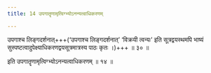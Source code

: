 ```yaml
---
title: 14 उपगातॄणामृत्विग्भ्योऽनन्यत्वाधिकरणम्

---
```


उपगाश्च लिङ्गदर्शनात्+++(‘उपगाश्च लिङ्गदर्शनात्’ ‘विक्रयी त्वन्यः’ इति सूत्रद्वयस्थमपि भाष्यं सुस्पष्टत्वादुपेक्ष्याधिकरणद्वयसूत्रमात्रस्य पाठः कृतः ।)+++ ॥ ३० ॥

इति उपगातॄणामृत्विग्भ्योऽनन्यत्वाधिकरणम् ॥ १४ ॥
